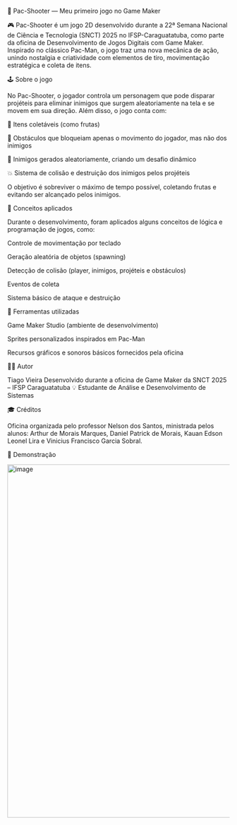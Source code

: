🍒 Pac-Shooter — Meu primeiro jogo no Game Maker

🎮 Pac-Shooter é um jogo 2D desenvolvido durante a 22ª Semana Nacional de Ciência e Tecnologia (SNCT) 2025 no IFSP-Caraguatatuba, como parte da oficina de Desenvolvimento de Jogos Digitais com Game Maker.
Inspirado no clássico Pac-Man, o jogo traz uma nova mecânica de ação, unindo nostalgia e criatividade com elementos de tiro, movimentação estratégica e coleta de itens.

🕹️ Sobre o jogo

No Pac-Shooter, o jogador controla um personagem que pode disparar projéteis para eliminar inimigos que surgem aleatoriamente na tela e se movem em sua direção.
Além disso, o jogo conta com:

🍒 Itens coletáveis (como frutas)

🚧 Obstáculos que bloqueiam apenas o movimento do jogador, mas não dos inimigos

👾 Inimigos gerados aleatoriamente, criando um desafio dinâmico

💥 Sistema de colisão e destruição dos inimigos pelos projéteis

O objetivo é sobreviver o máximo de tempo possível, coletando frutas e evitando ser alcançado pelos inimigos.

🧠 Conceitos aplicados

Durante o desenvolvimento, foram aplicados alguns conceitos de lógica e programação de jogos, como:

Controle de movimentação por teclado

Geração aleatória de objetos (spawning)

Detecção de colisão (player, inimigos, projéteis e obstáculos)

Eventos de coleta

Sistema básico de ataque e destruição

🧩 Ferramentas utilizadas

Game Maker Studio (ambiente de desenvolvimento)

Sprites personalizados inspirados em Pac-Man

Recursos gráficos e sonoros básicos fornecidos pela oficina

🧑‍💻 Autor

Tiago Vieira
Desenvolvido durante a oficina de Game Maker da SNCT 2025 – IFSP Caraguatatuba
💡 Estudante de Análise e Desenvolvimento de Sistemas

🎓 Créditos

Oficina organizada pelo professor Nelson dos Santos, ministrada pelos alunos:
Arthur de Morais Marques, Daniel Patrick de Morais, Kauan Edson Leonel Lira e Vinicius Francisco Garcia Sobral.

📸 Demonstração

<img width="1368" height="800" alt="image" src="https://github.com/user-attachments/assets/97938ee3-02c6-4687-976f-df8ba1e41109" />
